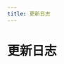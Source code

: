 ```yaml
---
title: 更新日志
---
```


# 更新日志

<p></p> 

<template>
  <a-timeline>
   <a-timeline-item>
      2020.12.18
      <a-tag color="blue">更新</a-tag>
      <p>
        更新内容：<br/>
        &emsp;- <a-tag color="orange">更新</a-tag> <strong>CTF</strong>分类<br/>
        &emsp;&emsp;- <a-tag color="orange">新增</a-tag>JWT<br/>
        &emsp;&emsp;- <a-tag color="orange">新增</a-tag>SSTI<br/>
        &emsp;&emsp;- <a-tag color="orange">新增</a-tag>bypass disable_function<br/>
        &emsp;&emsp;- <a-tag color="orange">新增</a-tag>命令执行<br/>
        &emsp;&emsp;- <a-tag color="orange">新增</a-tag>PHP反序列化<br/>
        &emsp;&emsp;- <a-tag color="orange">新增</a-tag>ret2shellcode<br/>
        &emsp;&emsp;- <a-tag color="orange">新增</a-tag>ret2syscall<br/>
        &emsp;&emsp;- <a-tag color="orange">新增</a-tag>ret2text<br/>
        &emsp;&emsp;- <a-tag color="orange">新增</a-tag>XXE<br/>
      </p>
    </a-timeline-item>
  <a-timeline-item>
      2020.12.17
      <a-tag color="blue">更新</a-tag>
      <p>
        更新内容：<br/>
        &emsp;- <a-tag color="orange">更新</a-tag> <strong>工具手册</strong>分类<br/>
        &emsp;&emsp;- <a-tag color="orange">新增</a-tag>Aggressor-script<br/>
      </p>
    </a-timeline-item>
  <a-timeline-item>
      2020.11.14
      <a-tag color="blue">更新</a-tag>
      <p>
        更新内容：<br/>
        &emsp;- <a-tag color="orange">新增</a-tag> <strong>组件漏洞</strong>分类<br/>
        &emsp;&emsp;- <a-tag color="orange">新增</a-tag>Apache-ActiveMQ<br/>
        &emsp;&emsp;- <a-tag color="orange">新增</a-tag>Apache-httpd<br/>
        &emsp;&emsp;- <a-tag color="orange">新增</a-tag>Apache-Kylin<br/>
        &emsp;&emsp;- <a-tag color="orange">新增</a-tag>Apache-Shiro<br/>
        &emsp;&emsp;- <a-tag color="orange">新增</a-tag>Apache-Solr<br/>
        &emsp;&emsp;- <a-tag color="orange">新增</a-tag>Apache-Tomcat<br/>
        &emsp;&emsp;- <a-tag color="orange">新增</a-tag>Apereo-CAS<br/>
        &emsp;&emsp;- <a-tag color="orange">新增</a-tag>F5-Big-IP<br/>
        &emsp;&emsp;- <a-tag color="orange">新增</a-tag>Drupal<br/>
        &emsp;&emsp;- <a-tag color="orange">新增</a-tag>编辑器上传漏洞<br/>
        &emsp;&emsp;- <a-tag color="orange">新增</a-tag>Exchange<br/>
        &emsp;&emsp;- <a-tag color="orange">新增</a-tag>Fastjson<br/>
        &emsp;&emsp;- <a-tag color="orange">新增</a-tag>GitLab<br/>
        &emsp;&emsp;- <a-tag color="orange">新增</a-tag>IIS<br/>
        &emsp;&emsp;- <a-tag color="orange">新增</a-tag>Joomla<br/>
        &emsp;&emsp;- <a-tag color="orange">新增</a-tag>Nginx<br/>
        &emsp;&emsp;- <a-tag color="orange">新增</a-tag>phpMyAdmin<br/>
        &emsp;&emsp;- <a-tag color="orange">新增</a-tag>Seeyon-OA(致远)<br/>
        &emsp;&emsp;- <a-tag color="orange">新增</a-tag>Spring<br/>
        &emsp;&emsp;- <a-tag color="orange">新增</a-tag>ThinkCMF<br/>
        &emsp;&emsp;- <a-tag color="orange">新增</a-tag>Apache-Log4j<br/>
        &emsp;&emsp;- <a-tag color="orange">新增</a-tag>Tongda-OA(通达)<br/>
        &emsp;&emsp;- <a-tag color="orange">新增</a-tag>Weaver-Ecology-OA(泛微)<br/>
        &emsp;&emsp;- <a-tag color="orange">新增</a-tag>Weblogic<br/>
        &emsp;&emsp;- <a-tag color="orange">新增</a-tag>Wordpress<br/>
        &emsp;&emsp;- <a-tag color="orange">新增</a-tag>Zabbix<br/>
        &emsp;&emsp;- <a-tag color="orange">新增</a-tag>Zentao(禅道)<br/>
      </p>
    </a-timeline-item>
   <a-timeline-item>
      2020.11.8
      <a-tag color="blue">更新</a-tag>
      <p>
        更新内容：<br/>
        &emsp;- <a-tag color="blue">更新</a-tag> <strong>基础知识</strong>分类<br/>
        &emsp;&emsp;- <a-tag color="orange">新增</a-tag>网络安全设备常识<br/>
        &emsp;&emsp;- <a-tag color="orange">新增</a-tag>现代密码学常识<br/>
        &emsp;&emsp;- <a-tag color="orange">新增</a-tag>【网络基础】Web应用常识<br/>
        &emsp;&emsp;- <a-tag color="orange">新增</a-tag>【网络基础】TCP/IP协议<br/>
        &emsp;&emsp;- <a-tag color="orange">新增</a-tag>【网络基础】HTTP协议<br/>
        &emsp;&emsp;- <a-tag color="orange">新增</a-tag>【网络基础】SSL双向认证<br/>
        &emsp;&emsp;- <a-tag color="orange">新增</a-tag>【网络基础】路由协议<br/>
        &emsp;&emsp;- <a-tag color="orange">新增</a-tag>【操作系统】Linux基础命令<br/>
        &emsp;&emsp;- <a-tag color="orange">新增</a-tag>【操作系统】Linux三剑客<br/>
        &emsp;&emsp;- <a-tag color="orange">新增</a-tag>Git基本用法<br/>
        &emsp;&emsp;- <a-tag color="orange">新增</a-tag>Docker微服务构建指南<br/>
        &emsp;- <a-tag color="blue">更新</a-tag> <strong>基础知识</strong>分类<br/>
        &emsp;&emsp;- <a-tag color="orange">新增</a-tag>nmap端口扫描<br/>
        &emsp;&emsp;- <a-tag color="orange">新增</a-tag>sqlmap简要手册<br/>
        &emsp;&emsp;- <a-tag color="orange">新增</a-tag>Metasploit漏洞利用框架<br/>
        &emsp;&emsp;- <a-tag color="orange">新增</a-tag>BurpSuite简要手册<br/>
        &emsp;- <a-tag color="blue">更新</a-tag> <strong>红蓝对抗->渗透测试</strong>分类<br/>
        &emsp;&emsp;- <a-tag color="orange">新增</a-tag>【权限维持】文件传输<br/>
        &emsp;&emsp;- <a-tag color="orange">新增</a-tag>【权限维持】反弹shell<br/>
        &emsp;&emsp;- <a-tag color="orange">新增</a-tag>【权限维持】权限提升<br/>
        &emsp;&emsp;- <a-tag color="orange">新增</a-tag>【权限维持】WebShell<br/>
        &emsp;&emsp;- <a-tag color="orange">新增</a-tag>【权限维持】系统后门<br/>
        &emsp;&emsp;- <a-tag color="orange">新增</a-tag>【权限维持】DNS上线CS<br/>
        &emsp;&emsp;- <a-tag color="orange">新增</a-tag>【后渗透】内网信息收集<br/>
        &emsp;&emsp;- <a-tag color="orange">新增</a-tag>【后渗透】本机密码和散列值获取<br/>
        &emsp;&emsp;- <a-tag color="orange">新增</a-tag>【后渗透】Hash传递攻击<br/>
        &emsp;&emsp;- <a-tag color="orange">新增</a-tag>【后渗透】票据传递攻击<br/>
        &emsp;&emsp;- <a-tag color="orange">新增</a-tag>【后渗透】黄金票据和白银票据<br/>
        &emsp;&emsp;- <a-tag color="orange">新增</a-tag>【后渗透】指定主机上线<br/>
        &emsp;&emsp;- <a-tag color="orange">新增</a-tag>【后渗透】日志处理<br/>
        &emsp;&emsp;- <a-tag color="orange">新增</a-tag>【蓝队】2020攻防演练防守心得<br/>
      </p>
    </a-timeline-item>
    <a-timeline-item>
      2020.10.31
      <a-tag color="cyan">重构</a-tag>
      <p>
        更新内容：<br/>
        &emsp;- 重构知识库，提升用户体验<br/>
      </p>
    </a-timeline-item>
    <a-timeline-item>
      2020.10.24
      <a-tag color="blue">更新</a-tag>
      <p>
        更新内容：<br/>
        &emsp;- <a-tag color="orange">新增</a-tag> <strong>内网系列</strong>分类<br/>
        &emsp;&emsp;- <a-tag color="orange">新增</a-tag> Cobalt Strike 使用<br/>
      </p>
    </a-timeline-item>
    <a-timeline-item>
      2020.10.15
      <a-tag color="blue">更新</a-tag>
      <p>
        更新内容：<br/>
        &emsp;- <a-tag color="blue">更新</a-tag> <strong>Web安全</strong>分类<br/>
        &emsp;&emsp;- <a-tag color="blue">更新</a-tag> XSS跨站脚本漏洞案例<br/>
      </p>
    </a-timeline-item>
    <a-timeline-item>
      2020.10.02
      <a-tag color="blue">更新</a-tag>
      <p>
        更新内容：<br/>
        &emsp;- <a-tag color="blue">更新</a-tag> <strong>CTF</strong>分类<br/>
        &emsp;&emsp;- <a-tag color="orange">新增</a-tag> SSRF Gopher<br/>
        &emsp;&emsp;- <a-tag color="orange">新增</a-tag> XXE 绕过payload<br/>
        &emsp;&emsp;- <a-tag color="orange">新增</a-tag> NodeJS原型链污染<br/>
        &emsp;&emsp;- <a-tag color="orange">新增</a-tag> 反序列化字节逃逸<br/>
      </p>
    </a-timeline-item>
    <a-timeline-item>
      2020.09.26
      <a-tag color="blue">更新</a-tag>
      <p>
        更新内容：<br/>
        &emsp;- <a-tag color="orange">新增</a-tag> <strong>CTF</strong>分类<br/>
        &emsp;&emsp;- <a-tag color="orange">新增</a-tag> 入门指南<br/>
        &emsp;&emsp;- <a-tag color="orange">新增</a-tag> RSA<br/>
        &emsp;&emsp;- <a-tag color="orange">新增</a-tag> Volatility取证分析工具<br/>
      </p>
    </a-timeline-item>
    <a-timeline-item>
      2020.08.31
      <a-tag color="blue">更新</a-tag>
      <p>
        更新内容：<br/>
        &emsp;- <a-tag color="orange">新增</a-tag> <strong>代码审计</strong>分类<br/>
        &emsp;&emsp;- <a-tag color="orange">新增</a-tag> PHP代码审计基础知识<br/>
      </p>
    </a-timeline-item>
    <a-timeline-item>
      2020.08.28
      <a-tag color="blue">更新</a-tag>
      <p>
        更新内容：<br/>
        &emsp;- <a-tag color="blue">更新</a-tag> <strong>红蓝对抗</strong>分类<br/>
        &emsp;&emsp;- <a-tag color="orange">新增</a-tag> 【蓝队】资产梳理<br/>
        &emsp;&emsp;- <a-tag color="orange">新增</a-tag> 【蓝队】Linux基线安全加固<br/>
        &emsp;&emsp;- <a-tag color="orange">新增</a-tag> 【蓝队】Windows基线安全加固<br/>
        &emsp;&emsp;- <a-tag color="orange">新增</a-tag> 【蓝队】设备监控--研判<br/>
        &emsp;&emsp;- <a-tag color="orange">新增</a-tag> 【蓝队】应急响应<br/>
      </p>
    </a-timeline-item>
    <a-timeline-item>
      2020.08.13
      <a-tag color="blue">更新</a-tag>
      <p>
        更新内容：<br/>
        &emsp;- <a-tag color="orange">新增</a-tag> <strong>红蓝对抗</strong>分类<br/>
        &emsp;&emsp;- <a-tag color="orange">新增</a-tag> 【红队】边界资产信息收集<br/>
        &emsp;&emsp;- <a-tag color="orange">新增</a-tag> 【红队】常规Web打点-漏洞挖掘<br/>
        &emsp;&emsp;- <a-tag color="orange">新增</a-tag> 【红队】构建通道内网漫游<br/>
        &emsp;&emsp;- <a-tag color="orange">新增</a-tag> 【红队】权限维持之--WebShell<br/>
        &emsp;&emsp;- <a-tag color="orange">新增</a-tag> 【红队】权限维持之--C2免杀<br/>
        &emsp;&emsp;- <a-tag color="orange">新增</a-tag> 【红队】权限维持之--系统后门<br/>
        &emsp;&emsp;- <a-tag color="orange">新增</a-tag> 【红队】权限维持之--权限提升<br/>
        &emsp;&emsp;- <a-tag color="orange">新增</a-tag> 【红队】横向移动之--内网信息收集<br/>
        &emsp;&emsp;- <a-tag color="orange">新增</a-tag> 【红队】横向移动之--散列值获取<br/>
        &emsp;&emsp;- <a-tag color="orange">新增</a-tag> 【红队】横向移动之--域渗透<br/>
        &emsp;&emsp;- <a-tag color="orange">新增</a-tag> 【红队】打扫战场--日志处理<br/>
      </p>
    </a-timeline-item>
    <a-timeline-item>
      2020.08.03
      <a-tag color="blue">更新</a-tag>
      <p>
        更新内容：<br/>
        &emsp;- <a-tag color="orange">新增</a-tag> <strong>Web安全</strong>分类<br/>
        &emsp;&emsp;- <a-tag color="orange">新增</a-tag> XSS跨站脚本漏洞<br/>
        &emsp;&emsp;- <a-tag color="orange">新增</a-tag> 表达式注入<br/>
        &emsp;&emsp;- <a-tag color="orange">新增</a-tag> XXE注入漏洞<br/>
        &emsp;&emsp;- <a-tag color="orange">新增</a-tag> 源码泄露<br/>
        &emsp;&emsp;- <a-tag color="orange">新增</a-tag> 命令注入漏洞<br/>
        &emsp;&emsp;- <a-tag color="orange">新增</a-tag> 请求伪造漏洞<br/>
        &emsp;&emsp;- <a-tag color="orange">新增</a-tag> 任意文件下载漏洞<br/>
        &emsp;&emsp;- <a-tag color="orange">新增</a-tag> 文件包含漏洞<br/>
        &emsp;&emsp;- <a-tag color="orange">新增</a-tag> 文件上传漏洞<br/>
        &emsp;&emsp;- <a-tag color="orange">新增</a-tag> JWT-Cookie伪造<br/>
        &emsp;&emsp;- <a-tag color="orange">新增</a-tag> 逻辑漏洞挖掘<br/>
        &emsp;&emsp;- <a-tag color="orange">新增</a-tag> PHP安全相关<br/>
        &emsp;&emsp;- <a-tag color="orange">新增</a-tag> 同源策略和域安全<br/>
        &emsp;&emsp;- <a-tag color="orange">新增</a-tag> 会话管理漏洞<br/>
      </p>
    </a-timeline-item>
    <a-timeline-item>
      2020.07.19
      <a-tag color="green">正式上线</a-tag>
      <p>
        更新内容：<br/>
        &emsp;- 公开知识库首次上线； <br/>
        &emsp;- 网站顶部搜索栏支持实时搜索展示内容；<br/>
        &emsp;- 更人性化的UI体验。<br/>
      </p>
    </a-timeline-item>
  </a-timeline>
</template>